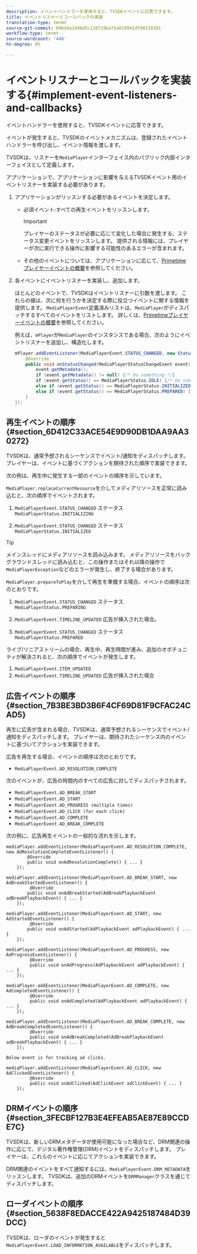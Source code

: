 ```yaml
---
description: イベントハンドラーを使用すると、TVSDKイベントに応答できます。
title: イベントリスナーとコールバックの実装
translation-type: tm+mt
source-git-commit: 89bdda1d4bd5c126f19ba75a819942df901183d1
workflow-type: tm+mt
source-wordcount: '448'
ht-degree: 0%

---
```



# イベントリスナーとコールバックを実装する{#implement-event-listeners-and-callbacks}

イベントハンドラーを使用すると、TVSDKイベントに応答できます。

イベントが発生すると、TVSDKのイベントメカニズムは、登録されたイベントハンドラーを呼び出し、イベント情報を渡します。

TVSDKは、リスナーを`MediaPlayer`インターフェイス内のパブリック内部インターフェイスとして定義します。

アプリケーションで、アプリケーションに影響を与えるTVSDKイベント用のイベントリスナーを実装する必要があります。

1. アプリケーションがリッスンする必要があるイベントを決定します。

   * 必須イベント:すべての再生イベントをリッスンします。

      >[!IMPORTANT]
      >
      >プレイヤーのステータスが必要に応じて変化した場合に発生する、ステータス変更イベントをリッスンします。 提供される情報には、プレイヤーが次に実行できる操作に影響する可能性のあるエラーが含まれます。

   * その他のイベントについては、アプリケーションに応じて、[Primetimeプレイヤーイベントの概要](../../android-3x-events-notifications/events-summary/android-3x-events-summary.md)を参照してください。

1. 各イベントにイベントリスナーを実装し、追加します。

   ほとんどのイベントで、TVSDKはイベントリスナーに引数を渡します。 これらの値は、次に何を行うかを決定する際に役立つイベントに関する情報を提供します。 `MediaPlayerEvent`定義済みリストは、`MediaPlayer`がディスパッチするすべてのイベントをリストします。 詳しくは、[Primetimeプレイヤーイベントの概要](../../android-3x-events-notifications/events-summary/android-3x-events-summary.md)を参照してください。

   例えば、`mPlayer`が`MediaPlayer`のインスタンスである場合、次のようにイベントリスナーを追加し、構造化します。

   ```java
   mPlayer.addEventListener(MediaPlayerEvent.STATUS_CHANGED, new StatusChangeEventListener() { 
       @Override 
       public void onStatusChanged(MediaPlayerStatusChangeEvent event) { 
           event.getMetadata(); 
           if (event.getMetadata() != null) {/* Do something */} 
           if (event.getStatus() == MediaPlayerStatus.IDLE) {/* Do something */} 
           else if (event.getStatus() == MediaPlayerStatus.INITIALIZED) {/* Do something */} 
           else if (event.getStatus() == MediaPlayerStatus.PREPARED) {/* Do something */} 
       } 
   }); 
   ```

## 再生イベントの順序{#section_6D412C33ACE54E9D90DB1DAA9AA30272}

TVSDKは、通常予想されるシーケンスでイベント/通知をディスパッチします。 プレイヤーは、イベントに基づくアクションを期待された順序で実装できます。

次の例は、再生中に発生する一部のイベントの順序を示しています。

`MediaPlayer.replaceCurrentResource`を介してメディアリソースを正常に読み込むと、次の順序でイベントされます。

1. `MediaPlayerEvent.STATUS_CHANGED` ステータス  `MediaPlayerStatus.INITIALIZING`

1. `MediaPlayerEvent.STATUS_CHANGED` ステータス  `MediaPlayerStatus.INITIALIZED`

>[!TIP]
>
>メインスレッドにメディアリソースを読み込みます。 メディアリソースをバックグラウンドスレッドに読み込むと、この操作またはそれ以降の操作で`MediaPlayerException`などのエラーが発生し、終了する場合があります。

`MediaPlayer.prepareToPlay`を介して再生を準備する場合、イベントの順序は次のとおりです。

1. `MediaPlayerEvent.STATUS_CHANGED` ステータス  `MediaPlayerStatus.PREPARING`

1. `MediaPlayerEvent.TIMELINE_UPDATED` 広告が挿入された場合。
1. `MediaPlayerEvent.STATUS_CHANGED` ステータス  `MediaPlayerStatus.PREPARED`

ライブ/リニアストリームの場合、再生中、再生時間が進み、追加のオポチュニティが解決されると、次の順序でイベントが発生します。

1. `MediaPlayerEvent.ITEM_UPDATED`
1. `MediaPlayerEvent.TIMELINE_UPDATED` 広告が挿入された場合

## 広告イベントの順序{#section_7B3BE3BD3B6F4CF69D81F9CFAC24CAD5}

再生に広告が含まれる場合、TVSDKは、通常予想されるシーケンスでイベント/通知をディスパッチします。 プレイヤーは、期待されたシーケンス内のイベントに基づいてアクションを実装できます。

広告を再生する場合、イベントの順序は次のとおりです。

* `MediaPlayerEvent.AD_RESOLUTION_COMPLETE`

次のイベントが、広告の時間内のすべての広告に対してディスパッチされます。

* `MediaPlayerEvent.AD_BREAK_START`
* `MediaPlayerEvent.AD_START`
* `MediaPlayerEvent.AD_PROGRESS (multiple times)`
* `MediaPlayerEvent.AD_CLICK (for each click)`
* `MediaPlayerEvent.AD_COMPLETE`
* `MediaPlayerEvent.AD_BREAK_COMPLETE`

次の例に、広告再生イベントの一般的な流れを示します。

```
mediaPlayer.addEventListener(MediaPlayerEvent.AD_RESOLUTION_COMPLETE, new AdResolutionCompleteEventListener() { 
        @Override 
        public void onAdResolutionComplete() { ... } 
    }); 
 
mediaPlayer.addEventListener(MediaPlayerEvent.AD_BREAK_START, new AdBreakStartedEventListener() { 
         @Override 
        public void onAdBreakStarted(AdBreakPlaybackEvent adBreakPlaybackEvent) { ... } 
    }); 
 
mediaPlayer.addEventListener(MediaPlayerEvent.AD_START, new AdStartedEventListener() { 
         @Override 
        public void onAdStarted(AdPlaybackEvent adPlaybackEvent) { ... } 
    }); 
 
mediaPlayer.addEventListener(MediaPlayerEvent.AD_PROGRESS, new AdProgressEventListener() { 
         @Override 
         public void onAdProgress(AdPlaybackEvent adPlaybackEvent) { ... } 
    }); 
 
mediaPlayer.addEventListener(MediaPlayerEvent.AD_COMPLETE, new AdCompletedEventListener() { 
         @Override 
         public void onAdCompleted(AdPlaybackEvent adPlaybackEvent) { ... } 
    }); 
 
mediaPlayer.addEventListener(MediaPlayerEvent.AD_BREAK_COMPLETE, new AdBreakCompletedEventListener() { 
         @Override 
         public void onAdBreakCompleted(AdBreakPlaybackEvent adBreakPlaybackEvent) { ... } 
    }); 
 
Below event is for tracking ad clicks. 
 
mediaPlayer.addEventListener(MediaPlayerEvent.AD_CLICK, new AdClickedEventListener() { 
         @Override 
         public void onAdClicked(AdClickEvent adClickEvent) { ... } 
    });
```

## DRMイベントの順序{#section_3FECBF127B3E4EFEAB5AE87E89CCDE7C}

TVSDKは、新しいDRMメタデータが使用可能になった場合など、DRM関連の操作に応じて、デジタル著作権管理(DRM)イベントをディスパッチします。 プレイヤーは、これらのイベントに応じてアクションを実装できます。

DRM関連のイベントをすべて通知するには、`MediaPlayerEvent.DRM_METADATA`をリッスンします。 TVSDKは、追加のDRMイベントを`DRMManager`クラスを通じてディスパッチします。

## ローダイベントの順序{#section_5638F8EDACCE422A9425187484D39DCC}

TVSDKは、ローダのイベントが発生すると`MediaPlayerEvent.LOAD_INFORMATION_AVAILABLE`をディスパッチします。